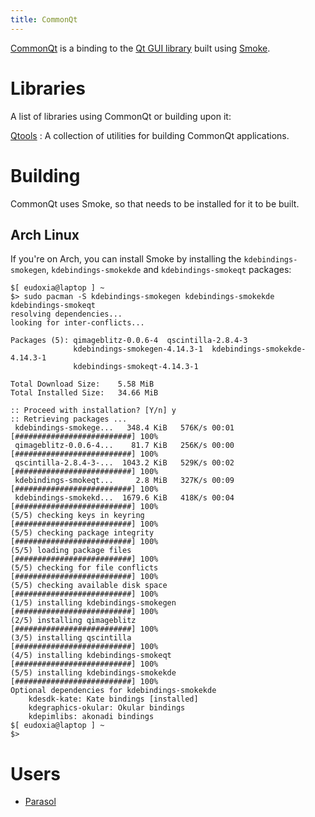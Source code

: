 ```yaml
---
title: CommonQt
---
```


[CommonQt][commonqt] is a binding to the [Qt GUI library][qt] built using [Smoke][smoke].

[commonqt]: http://common-lisp.net/project/commonqt/
[qt]: http://qt-project.org/
[smoke]: https://techbase.kde.org/Development/Languages/Smoke

# Libraries

A list of libraries using CommonQt or building upon it:

[Qtools](https://github.com/Shinmera/qtools)
: A collection of utilities for building CommonQt applications.

# Building

CommonQt uses Smoke, so that needs to be installed for it to be built.

## Arch Linux

If you're on Arch, you can install Smoke by installing the
`kdebindings-smokegen`, `kdebindings-smokekde` and `kdebindings-smokeqt`
packages:

~~~
$[ eudoxia@laptop ] ~
$> sudo pacman -S kdebindings-smokegen kdebindings-smokekde kdebindings-smokeqt
resolving dependencies...
looking for inter-conflicts...

Packages (5): qimageblitz-0.0.6-4  qscintilla-2.8.4-3
              kdebindings-smokegen-4.14.3-1  kdebindings-smokekde-4.14.3-1
              kdebindings-smokeqt-4.14.3-1

Total Download Size:    5.58 MiB
Total Installed Size:   34.66 MiB

:: Proceed with installation? [Y/n] y
:: Retrieving packages ...
 kdebindings-smokege...   348.4 KiB   576K/s 00:01 [##########################] 100%
 qimageblitz-0.0.6-4...    81.7 KiB   256K/s 00:00 [##########################] 100%
 qscintilla-2.8.4-3-...  1043.2 KiB   529K/s 00:02 [##########################] 100%
 kdebindings-smokeqt...     2.8 MiB   327K/s 00:09 [##########################] 100%
 kdebindings-smokekd...  1679.6 KiB   418K/s 00:04 [##########################] 100%
(5/5) checking keys in keyring                     [##########################] 100%
(5/5) checking package integrity                   [##########################] 100%
(5/5) loading package files                        [##########################] 100%
(5/5) checking for file conflicts                  [##########################] 100%
(5/5) checking available disk space                [##########################] 100%
(1/5) installing kdebindings-smokegen              [##########################] 100%
(2/5) installing qimageblitz                       [##########################] 100%
(3/5) installing qscintilla                        [##########################] 100%
(4/5) installing kdebindings-smokeqt               [##########################] 100%
(5/5) installing kdebindings-smokekde              [##########################] 100%
Optional dependencies for kdebindings-smokekde
    kdesdk-kate: Kate bindings [installed]
    kdegraphics-okular: Okular bindings
    kdepimlibs: akonadi bindings
$[ eudoxia@laptop ] ~
$>
~~~

# Users

* [Parasol](https://github.com/Shinmera/parasol)
